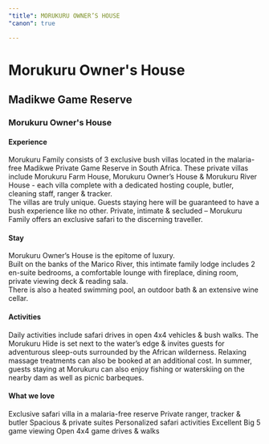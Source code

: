 ```yaml
---
"title": MORUKURU OWNER’S HOUSE
"canon": true

---
```


# Morukuru Owner's House
## Madikwe Game Reserve
### Morukuru Owner's House

#### Experience
Morukuru Family consists of 3 exclusive bush villas located in the malaria-free Madikwe Private Game Reserve in South Africa.
These private villas include Morukuru Farm House, Morukuru Owner’s House &amp; Morukuru River House - each villa complete with a dedicated hosting couple, butler, cleaning staff, ranger &amp; tracker.   
The villas are truly unique.  Guests staying here will be guaranteed to have a bush experience like no other.  Private, intimate &amp; secluded – Morukuru Family offers an exclusive safari to the discerning traveller.

#### Stay
Morukuru Owner’s House is the epitome of luxury.  
Built on the banks of the Marico River, this intimate family lodge includes 2 en-suite bedrooms, a comfortable lounge with fireplace, dining room, private viewing deck &amp; reading sala.  
There is also a heated swimming pool, an outdoor bath &amp; an extensive wine cellar.

#### Activities
Daily activities include safari drives in open 4x4 vehicles &amp; bush walks.  The Morukuru Hide is set next to the water’s edge &amp; invites guests for adventurous sleep-outs surrounded by the African wilderness.
Relaxing massage treatments can also be booked at an additional cost.
In summer, guests staying at Morukuru can also enjoy fishing or waterskiing on the nearby dam as well as picnic barbeques.


#### What we love
Exclusive safari villa in a malaria-free reserve
Private ranger, tracker &amp; butler
Spacious &amp; private suites
Personalized safari activities
Excellent Big 5 game viewing
Open 4x4 game drives &amp; walks